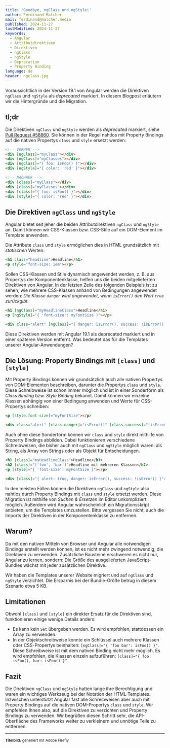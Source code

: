 ```yaml
---
title: 'Goodbye, ngClass und ngStyle!'
author: Ferdinand Malcher
mail: ferdinand@malcher.media
published: 2024-11-27
lastModified: 2024-11-27
keywords:
  - Angular
  - Attributdirektiven
  - Direktiven
  - ngClass
  - ngStyle
  - Deprecation
  - Property Binding
language: de
header: ngclass.jpg
---
```


Voraussichtlich in der Version 19.1 von Angular werden die Direktiven `ngClass` und `ngStyle` als *deprecated* markiert.
In diesem Blogpost erläutern wir die Hintergründe und die Migration.

## tl;dr

Die Direktiven `ngClass` und `ngStyle` werden als *deprecated*  markiert, siehe [Pull Request #58860](https://github.com/angular/angular/pull/58860).
Sie können in der Regel nahtlos mit Property Bindings auf die nativen Propertys `class` und `style` ersetzt werden:

```html
<!-- VORHER -->
<div [ngClass]="myClass"></div>
<div [ngClass]="myClasses"></div>
<div [ngClass]="{ foo: isFoo() }"></div>
<div [ngStyle]="{ color: 'red' }"></div>

<!-- NACHHER -->
<div [class]="myClass"></div>
<div [class]="myClasses"></div>
<div [class]="{ foo: isFoo() }"></div>
<div [style]="{ color: 'red' }"></div>
```

## Die Direktiven `ngClass` und `ngStyle`

Angular bietet seit jeher die beiden Attributdirektiven `ngClass` und `ngStyle` an.
Damit können wir CSS-Klassen bzw. CSS-Stile auf ein DOM-Element im Template anwenden.

Die Attribute `class` und `style` ermöglichen dies in HTML grundsätzlich mit *statischen* Werten:

```html
<h1 class="headline">Headline</h1>
<p style="font-size: 1em"></p>
```

Sollen CSS-Klassen und Stile dynamisch angewendet werden, z. B. aus Propertys der Komponentenklasse, helfen uns die beiden mitgelieferten Direktiven von Angular. In der letzten Zeile des folgenden Beispiels ist zu sehen, wie mehrere CSS-Klassen anhand von Bedingungen angewendet werden: *Die Klasse `danger` wird angewendet, wenn `isError()` den Wert `true` zurückgibt.* 

```html
<h1 [ngClass]="myHeadlineClass">Headline</h1>
<p [ngStyle]="{ 'font-size': myFontSize }"></p>

<div class="alert" [ngClass]="{ danger: isError(), success: !isError() }"></div>
```

Diese Direktiven werden mit Angular 19.1 als deprecated markiert und in einer späteren Version entfernt.
Was bedeutet das für die Templates unserer Angular-Anwendungen?

## Die Lösung: Property Bindings mit `[class]` und `[style]`

Mit Property Bindings können wir grundsätzlich auch alle nativen Propertys von DOM-Elementen beschreiben, darunter die Propertys `class` und `style`.
Diese Schreibweise ist schon immer möglich und ist in einer Sonderform als *Class Binding* bzw. *Style Binding* bekannt.
Damit können wir einzelne Klassen abhängig von einer Bedingung anwenden und Werte für CSS-Propertys schreiben:

```html
<p [style.font-size]="myFontSize"></p>

<div class="alert" [class.danger]="isError()" [class.success]="!isError()"></div>
```

Auch ohne diese Sonderform können wir `class` und `style` direkt mithilfe von Property Bindings abbilden.
Dabei funktionieren verschiedene Schreibweisen, die bisher auch mit `ngClass` und `ngStyle` möglich waren: als String, als Array von Strings oder als Objekt für Entscheidungen.

```html
<h1 [class]="myHeadlineClass">Headline</h1>
<h2 [class]="['foo', 'bar']">Headline mit mehreren Klassen</h2>
<p [style]="{ 'font-size': myFontSize }"></p>

<div [class]="{ alert: true, danger: isError(), success: !isError() }"></div>
```

In den meisten Fällen können die Direktiven `ngClass` und `ngStyle` also nahtlos durch Property Bindings mit `class` und `style` ersetzt werden.
Diese Migration ist mithilfe von *Suchen & Ersetzen* im Editor unkompliziert möglich.
Außerdem wird Angular wahrscheinlich ein Migrationsskript anbieten, um die Templates umzustellen.
Bitte vergessen Sie nicht, auch die Imports der Direktiven in der Komponentenklasse zu entfernen.

## Warum?

Da mit den nativen Mitteln von Browser und Angular alle notwendigen Bindings erstellt werden können, ist es nicht mehr zwingend notwendig, die Direktiven zu verwenden.
Zusätzliche Bausteine erschweren es nicht nur, Angular zu lernen, sondern: Die Größe des ausgelieferten JavaScript-Bundles wächst mit jeder zusätzlichen Direktive.

Wir haben die Templates unserer Website migriert und auf `ngClass` und `ngStyle` verzichtet. Die Ersparnis bei der Bundle-Größe betrug in diesem Szenario etwa 5 KB.

## Limitationen

Obwohl `[class]` und `[style]` ein direkter Ersatz für die Direktiven sind, funktionieren einige wenige Details anders:

- Es kann kein `Set` übergeben werden. Es wird empfohlen, stattdessen ein Array zu verwenden.
- In der Objektschreibweise konnte ein Schlüssel auch mehrere Klassen oder CSS-Propertys beinhalten: `[ngClass]="{ 'foo bar': isFoo() }"`. Diese Schreibweise ist mit dem nativen Binding nicht mehr möglich. Es wird empfohlen, die Klassen einzeln aufzuführen: `[class]="{ foo: isFoo(), bar: isFoo() }"`


## Fazit

Die Direktiven `ngClass` und `ngStyle` hatten lange ihre Berechtigung und waren ein wichtiges Werkzeug bei der Notation der HTML-Templates.
Inzwischen unterstützt Angular fast alle Schreibweisen aber auch mit Property Bindings auf die nativen DOM-Propertys `class` und `style`.
Wir empfehlen Ihnen also, auf die Direktiven zu verzichten und Property Bindings zu verwenden.
Wir begrüßen diesen Schritt sehr, die API-Oberfläche des Frameworks weiter zu verkleinern und unnötige Teile zu entfernen.

<hr>

<small>**Titelbild:** generiert mit Adobe Firefly</small>